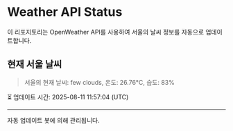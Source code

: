 
# Weather API Status

이 리포지토리는 OpenWeather API를 사용하여 서울의 날씨 정보를 자동으로 업데이트합니다.

## 현재 서울 날씨
> 서울의 현재 날씨: few clouds, 온도: 26.76°C, 습도: 83%

⏳ 업데이트 시간: 2025-08-11 11:57:04 (UTC)

---
자동 업데이트 봇에 의해 관리됩니다.
